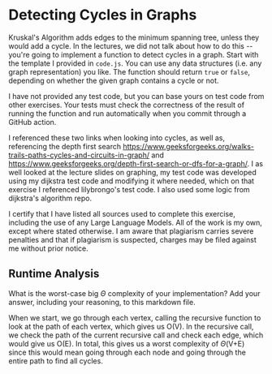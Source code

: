 # Detecting Cycles in Graphs

Kruskal's Algorithm adds edges to the minimum spanning tree, unless they would
add a cycle. In the lectures, we did not talk about how to do this -- you're
going to implement a function to detect cycles in a graph. Start with the
template I provided in `code.js`. You can use any data structures (i.e. any
graph representation) you like. The function should return `true` or `false`,
depending on whether the given graph contains a cycle or not.

I have not provided any test code, but you can base yours on test code from
other exercises. Your tests must check the correctness of the result of running
the function and run automatically when you commit through a GitHub action.

I referenced these two links when looking into cycles, as well as, referencing the depth first search https://www.geeksforgeeks.org/walks-trails-paths-cycles-and-circuits-in-graph/ and https://www.geeksforgeeks.org/depth-first-search-or-dfs-for-a-graph/. I as well looked at the lecture slides on graphing, my test code was developed using my dijkstra test code and modifying it where needed, which on that exercise I referenced lilybrongo's test code. I also used some logic from dijkstra's algorithm repo.  

I certify that I have listed all sources used to complete this exercise, including the use of any Large Language Models. All of the work is my own, except where stated otherwise. I am aware that plagiarism carries severe penalties and that if plagiarism is suspected, charges may be filed against me without prior notice.

## Runtime Analysis

What is the worst-case big $\Theta$ complexity of your implementation? Add your
answer, including your reasoning, to this markdown file.

When we start, we go through each vertex, calling the recursive function to look at the path of each vertex, which gives us O(V). In the recursive call, we check the path of the current recursive call and check each edge, which would give us O(E). In total, this gives us a worst complexity of $\Theta$(V+E) since this would mean going through each node and going through the entire path to find all cycles.

